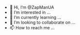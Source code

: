 - 👋 Hi, I’m @ZapManUA
- 👀 I’m interested in ...
- 🌱 I’m currently learning ...
- 💞️ I’m looking to collaborate on ...
- 📫 How to reach me ...

<!---
ZapManUA/ZapManUA is a ✨ special ✨ repository because its `README.md` (this file) appears on your GitHub profile.
You can click the Preview link to take a look at your changes.
--->
